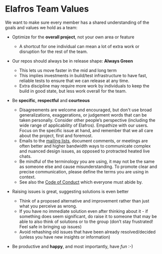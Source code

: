 # Elafros Team Values

We want to make sure every member has a shared understanding of the goals and
values we hold as a team:

- Optimize for the **overall project**, not your own area or feature
  - A shortcut for one individual can mean a lot of extra work or disruption for
    the rest of the team.

- Our repos should always be in release shape: **Always Green**
  - This lets us move faster in the mid and long term
  - This implies investments in build/test infrastructure to have fast, reliable
    tests to ensure that we can release at any time.
  - Extra discipline may require more work by individuals to keep the build in
    good state, but less work overall for the team.

- Be **specific**, **respectful** and **courteous**
  - Disagreements are welcome and encouraged, but don't use broad
    generalizations, exaggerations, or judgement words that can be taken
    personally. Consider other people’s perspective (including the wide range of
    applicability of Elafros). Empathize with our users. Focus on the specific
    issue at hand, and remember that we all care about the project, first and
    foremost.
  - Emails to the [mailing lists](CONTRIBUTING.md#contributing-a-feature),
    document comments, or meetings are often better and higher bandwidth ways to
    communicate complex and nuanced design issues, as opposed to protracted
    heated live chats.
  - Be mindful of the terminology you are using, it may not be the same as
    someone else and cause misunderstanding. To promote clear and precise
    communication, please define the terms you are using in context.
  - See also the
    [Code of Conduct](CODE-OF-CONDUCT.md)
    which everyone must abide by.

- Raising issues is great, suggesting solutions is even better
  - Think of a proposed alternative and improvement rather than just what you
    perceive as wrong.
  - If you have no immediate solution even after thinking about it - if
    something does seem significant, do raise it to someone that may be able to
    also think of solutions or to the group (don’t stay frustrated! Feel safe
    in bringing up issues)
  - Avoid rehashing old issues that have been already resolved/decided (unless
    you have new insights or information)

- Be productive and **happy**, and most importantly, have _fun_ :-)
